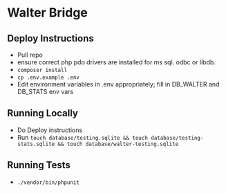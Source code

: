 # Walter Bridge

## Deploy Instructions

-   Pull repo
-   ensure correct php pdo drivers are installed for ms sql. odbc or libdb.
-   `composer install`
-   `cp .env.example .env`
-   Edit environment variables in .env appropriately; fill in DB_WALTER and DB_STATS env vars

## Running Locally

-   Do Deploy instructions
-   Run `touch database/testing.sqlite && touch database/testing-stats.sqlite && touch database/walter-testing.sqlite`

## Running Tests

-   `./vendor/bin/phpunit`
